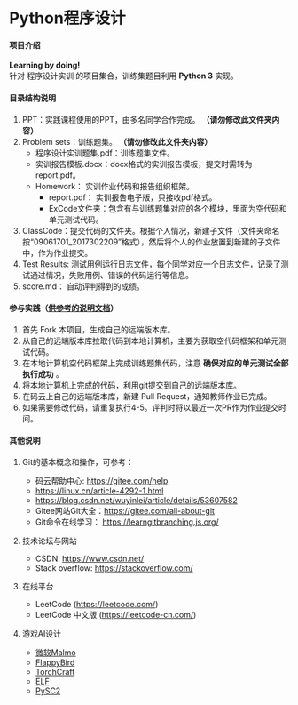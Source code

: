 # Python程序设计

#### 项目介绍
 **Learning by doing!**   
针对 程序设计实训 的项目集合，训练集题目利用  **Python 3**  实现。

#### 目录结构说明

1. PPT：实践课程使用的PPT，由多名同学合作完成。 **（请勿修改此文件夹内容）** 
2. Problem sets：训练题集。 **（请勿修改此文件夹内容）** 
    - 程序设计实训题集.pdf：训练题集文件。
    - 实训报告模板.docx：docx格式的实训报告模板，提交时需转为report.pdf。
    - Homework： 实训作业代码和报告组织框架。
        - report.pdf： 实训报告电子版，只接收pdf格式。
        - ExCode文件夹：包含有与训练题集对应的各个模块，里面为空代码和单元测试代码。
3. ClassCode：提交代码的文件夹。根据个人情况，新建子文件（文件夹命名按“09061701_2017302209”格式），然后将个人的作业放置到新建的子文件中，作为作业提交。
4. Test Results: 测试用例运行日志文件，每个同学对应一个日志文件，记录了测试通过情况，失败用例、错误的代码运行等信息。
5. score.md： 自动评判得到的成绩。

#### 参与实践（[供参考的说明文档](https://gitee.com/shawn904courses/dashboard/wikis/shawn904courses%2Fcode_cloud_simple_tutorial?doc_id=173637&sort_id=780353)）

1. 首先 Fork 本项目，生成自己的远端版本库。
2. 从自己的远端版本库拉取代码到本地计算机，主要为获取空代码框架和单元测试代码。
3. 在本地计算机空代码框架上完成训练题集代码，注意 **确保对应的单元测试全部执行成功** 。
4. 将本地计算机上完成的代码，利用git提交到自己的远端版本库。
5. 在码云上自己的远端版本库，新建 Pull Request，通知教师作业已完成。
6. 如果需要修改代码，请重复执行4-5。评判时将以最近一次PR作为作业提交时间。



#### 其他说明

1. Git的基本概念和操作，可参考： 
    - 码云帮助中心: https://gitee.com/help
    - https://linux.cn/article-4292-1.html
    - https://blog.csdn.net/wuyinlei/article/details/53607582
    - Gitee网站Git大全：https://gitee.com/all-about-git
    - Git命令在线学习： https://learngitbranching.js.org/

2. 技术论坛与网站 
    - CSDN: https://www.csdn.net/
    - Stack overflow: https://stackoverflow.com/

3. 在线平台 
    - LeetCode (https://leetcode.com/)
    - LeetCode 中文版 (https://leetcode-cn.com/)

4. 游戏AI设计 
    - [微软Malmo](https://www.microsoft.com/en-us/research/project/project-malmo/)
    - [FlappyBird](https://github.com/yenchenlin/DeepLearningFlappyBird)
    - [TorchCraft](https://github.com/TorchCraft/TorchCraft)
    - [ELF](https://github.com/pytorch/ELF)
    - [PySC2](https://github.com/deepmind/pysc2)
